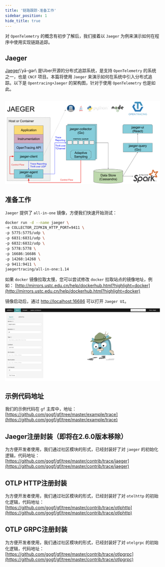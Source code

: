 ```yaml
---
title: '链路跟踪-准备工作'
sidebar_position: 1
hide_title: true
---
```


对 `OpenTelemetry` 的概念有初步了解后，我们接着以 `Jaeger` 为例来演示如何在程序中使用实现链路追踪。

## Jaeger

[Jaeger](https://www.jaegertracing.io/)\\ˈyā-gər\ 是Uber开源的分布式追踪系统，是支持 `OpenTelemetry` 的系统之一，也是 `CNCF` 项目。本篇将使用 `Jaeger` 来演示如何在系统中引入分布式追踪。以下是 `Opentracing+Jaeger` 的架构图，针对于使用 `OpenTelemetry` 也是如此。

## ![](/markdown/2f7b52ac0a83ec71f9219fe49e37339d.png)

## 准备工作

`Jaeger` 提供了 `all-in-one` 镜像，方便我们快速开始测试：

```bash
docker run -d --name jaeger \
-e COLLECTOR_ZIPKIN_HTTP_PORT=9411 \
-p 5775:5775/udp \
-p 6831:6831/udp \
-p 6832:6832/udp \
-p 5778:5778 \
-p 16686:16686 \
-p 14268:14268 \
-p 9411:9411 \
jaegertracing/all-in-one:1.14
```

如果 `docker` 镜像拉取太慢，您可以尝试修改 `docker` 拉取站点的镜像地址，例如： [http://mirrors.ustc.edu.cn/help/dockerhub.html?highlight=docker](http://mirrors.ustc.edu.cn/help/dockerhub.html?highlight=docker)

镜像启动后，通过 [http://localhost:16686](http://localhost:16686/) 可以打开 `Jaeger UI`。

![](/markdown/bcdd63378f1a49729f26dce58488a98e.png)

## 示例代码地址

我们的示例代码在 `gf` 主库中，地址： [https://github.com/gogf/gf/tree/master/example/trace](https://github.com/gogf/gf/tree/master/example/trace)

## Jaeger注册封装（即将在2.6.0版本移除）

为方便开发者使用，我们通过社区模块的形式，已经封装好了对 `jaeger` 的初始化逻辑，代码地址： [https://github.com/gogf/gf/tree/master/contrib/trace/jaeger](https://github.com/gogf/gf/tree/master/contrib/trace/jaeger)

## OTLP HTTP注册封装

为方便开发者使用，我们通过社区模块的形式，已经封装好了对 `otelhttp` 的初始化逻辑，代码地址： [https://github.com/gogf/gf/tree/master/contrib/trace/otlphttp](https://github.com/gogf/gf/tree/master/contrib/trace/otlphttp)

## OTLP GRPC注册封装

为方便开发者使用，我们通过社区模块的形式，已经封装好了对 `otelgrpc` 的初始化逻辑，代码地址： [https://github.com/gogf/gf/tree/master/contrib/trace/otlpgrpc](https://github.com/gogf/gf/tree/master/contrib/trace/otlpgrpc)